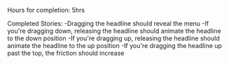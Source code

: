 Hours for completion: 5hrs

Completed Stories:
-Dragging the headline should reveal the menu
-If you're dragging down, releasing the headline should animate the headline to the down position
-If you're dragging up, releasing the headline should animate the headline to the up position
-If you're dragging the headline up past the top, the friction should increase
